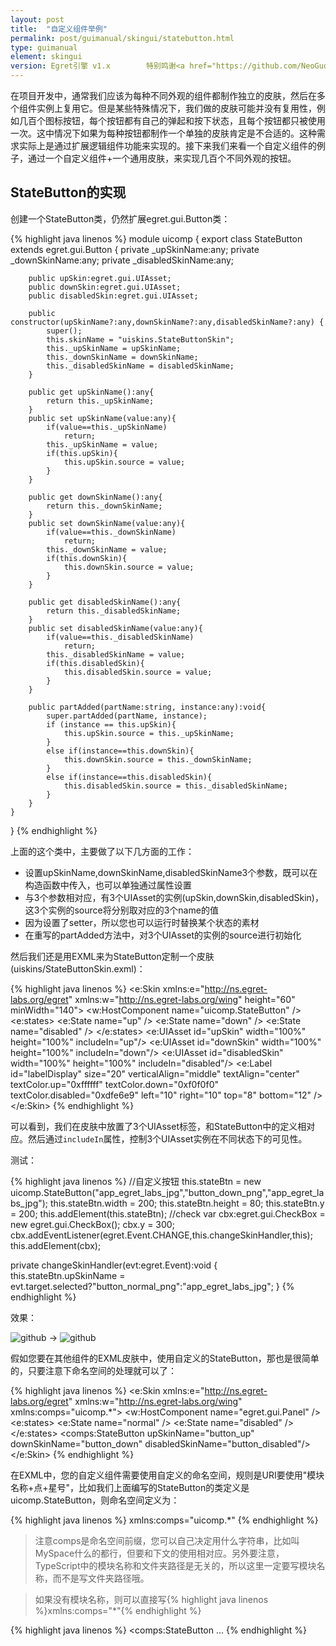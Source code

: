 ```yaml
---
layout: post
title:  "自定义组件举例"
permalink: post/guimanual/skingui/statebutton.html
type: guimanual
element: skingui
version: Egret引擎 v1.x        特别鸣谢<a href="https://github.com/NeoGuo/" target="_blank">郭少瑞</a>同学撰写此文档
---
```


在项目开发中，通常我们应该为每种不同外观的组件都制作独立的皮肤，然后在多个组件实例上复用它。但是某些特殊情况下，我们做的皮肤可能并没有复用性，例如几百个图标按钮，每个按钮都有自己的弹起和按下状态，且每个按钮都只被使用一次。这中情况下如果为每种按钮都制作一个单独的皮肤肯定是不合适的。这种需求实际上是通过扩展逻辑组件功能来实现的。接下来我们来看一个自定义组件的例子，通过一个自定义组件+一个通用皮肤，来实现几百个不同外观的按钮。

StateButton的实现
------------------------

创建一个StateButton类，仍然扩展egret.gui.Button类：

{% highlight java linenos %}
module uicomp
{
    export class StateButton extends egret.gui.Button
    {
        private _upSkinName:any;
        private _downSkinName:any;
        private _disabledSkinName:any;

        public upSkin:egret.gui.UIAsset;
        public downSkin:egret.gui.UIAsset;
        public disabledSkin:egret.gui.UIAsset;

        public constructor(upSkinName?:any,downSkinName?:any,disabledSkinName?:any) {
            super();
            this.skinName = "uiskins.StateButtonSkin";
            this._upSkinName = upSkinName;
            this._downSkinName = downSkinName;
            this._disabledSkinName = disabledSkinName;
        }

        public get upSkinName():any{
            return this._upSkinName;
        }
        public set upSkinName(value:any){
            if(value==this._upSkinName)
                return;
            this._upSkinName = value;
            if(this.upSkin){
                this.upSkin.source = value;
            }
        }

        public get downSkinName():any{
            return this._downSkinName;
        }
        public set downSkinName(value:any){
            if(value==this._downSkinName)
                return;
            this._downSkinName = value;
            if(this.downSkin){
                this.downSkin.source = value;
            }
        }

        public get disabledSkinName():any{
            return this._disabledSkinName;
        }
        public set disabledSkinName(value:any){
            if(value==this._disabledSkinName)
                return;
            this._disabledSkinName = value;
            if(this.disabledSkin){
                this.disabledSkin.source = value;
            }
        }

        public partAdded(partName:string, instance:any):void{
            super.partAdded(partName, instance);
            if (instance == this.upSkin){
                this.upSkin.source = this._upSkinName;
            }
            else if(instance==this.downSkin){
                this.downSkin.source = this._downSkinName;
            }
            else if(instance==this.disabledSkin){
                this.disabledSkin.source = this._disabledSkinName;
            }
        }
    }
}
{% endhighlight %}

上面的这个类中，主要做了以下几方面的工作：

* 设置upSkinName,downSkinName,disabledSkinName3个参数，既可以在构造函数中传入，也可以单独通过属性设置
* 与3个参数相对应，有3个UIAsset的实例(upSkin,downSkin,disabledSkin)，这3个实例的source将分别取对应的3个name的值
* 因为设置了setter，所以您也可以运行时替换某个状态的素材
* 在重写的partAdded方法中，对3个UIAsset的实例的source进行初始化

然后我们还是用EXML来为StateButton定制一个皮肤(uiskins/StateButtonSkin.exml)：

{% highlight java linenos %}
<e:Skin xmlns:e="http://ns.egret-labs.org/egret" xmlns:w="http://ns.egret-labs.org/wing"
        height="60" minWidth="140">
    <w:HostComponent name="uicomp.StateButton" />
    <e:states>
        <e:State name="up" />
        <e:State name="down" />
        <e:State name="disabled" />
    </e:states>
    <e:UIAsset id="upSkin" width="100%" height="100%" includeIn="up"/>
    <e:UIAsset id="downSkin" width="100%" height="100%" includeIn="down"/>
    <e:UIAsset id="disabledSkin" width="100%" height="100%" includeIn="disabled"/>
    <e:Label id="labelDisplay" size="20" verticalAlign="middle"
             textAlign="center" textColor.up="0xffffff"
             textColor.down="0xf0f0f0" textColor.disabled="0xdfe6e9" left="10"
             right="10" top="8" bottom="12" />
</e:Skin>
{% endhighlight %}

可以看到，我们在皮肤中放置了3个UIAsset标签，和StateButton中的定义相对应。然后通过`includeIn`属性，控制3个UIAsset实例在不同状态下的可见性。

测试：

{% highlight java linenos %}
//自定义按钮
this.stateBtn = new uicomp.StateButton("app_egret_labs_jpg","button_down_png","app_egret_labs_jpg");
this.stateBtn.width = 200;
this.stateBtn.height = 80;
this.stateBtn.y = 200;
this.addElement(this.stateBtn);
//check
var cbx:egret.gui.CheckBox = new egret.gui.CheckBox();
cbx.y = 300;
cbx.addEventListener(egret.Event.CHANGE,this.changeSkinHandler,this);
this.addElement(cbx);

private changeSkinHandler(evt:egret.Event):void {
    this.stateBtn.upSkinName = evt.target.selected?"button_normal_png":"app_egret_labs_jpg";
}
{% endhighlight %}

效果：

![github]({{site.baseurl}}/assets/img/statebtn2.png "Egret") -> ![github]({{site.baseurl}}/assets/img/statebtn3.png "Egret")

假如您要在其他组件的EXML皮肤中，使用自定义的StateButton，那也是很简单的，只要注意下命名空间的处理就可以了：

{% highlight java linenos %}
<e:Skin xmlns:e="http://ns.egret-labs.org/egret"
        xmlns:w="http://ns.egret-labs.org/wing"
        xmlns:comps="uicomp.*">
    <w:HostComponent name="egret.gui.Panel" />
    <e:states>
        <e:State name="normal" />
        <e:State name="disabled" />
    </e:states>
    <comps:StateButton upSkinName="button_up" downSkinName="button_down" disabledSkinName="button_disabled"/>
</e:Skin>
{% endhighlight %}

在EXML中，您的自定义组件需要使用自定义的命名空间，规则是URI要使用"模块名称+点+星号"，比如我们上面编写的StateButton的类定义是uicomp.StateButton，则命名空间定义为：

{% highlight java linenos %}
xmlns:comps="uicomp.*"
{% endhighlight %}

> 注意comps是命名空间前缀，您可以自己决定用什么字符串，比如叫MySpace什么的都行，但要和下文的使用相对应。另外要注意，TypeScript中的模块名称和文件夹路径是无关的，所以这里一定要写模块名称，而不是写文件夹路径哦。

> 如果没有模块名称，则可以直接写{% highlight java linenos %}xmlns:comps="*"{% endhighlight %}

{% highlight java linenos %}
<comps:StateButton ...
{% endhighlight %}
